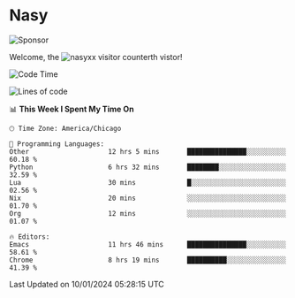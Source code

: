 # Nasy

<!--
<p align="center">
<img height="200" src="https://github-readme-stats.vercel.app/api?username=nasyxx&count_private=true&show_icons=true&theme=dracula&include_all_commits=true"/>
<img height="200" src="https://github-readme-stats.vercel.app/api/top-langs/?username=nasyxx&theme=dracula&hide=html,jupyter+notebook&count_private=true&show_icons=true"/>
</p>

  
----------------
-->

![Sponsor](https://img.shields.io/static/v1.svg?label=Sponsor&message=%E2%9D%A4&logo=GitHub&style=flat&color=pink)
 
Welcome, the ![nasyxx visitor counter](https://count.getloli.com/get/@nasyxx?theme=rule34)th vistor!
 
<!--START_SECTION:waka-->
![Code Time](http://img.shields.io/badge/Code%20Time-4%2C204%20hrs%205%20mins-blue)

![Lines of code](https://img.shields.io/badge/From%20Hello%20World%20I%27ve%20Written-6.3%20million%20lines%20of%20code-blue)

📊 **This Week I Spent My Time On** 

```text
🕑︎ Time Zone: America/Chicago

💬 Programming Languages: 
Other                    12 hrs 5 mins       ███████████████░░░░░░░░░░   60.18 % 
Python                   6 hrs 32 mins       ████████░░░░░░░░░░░░░░░░░   32.59 % 
Lua                      30 mins             █░░░░░░░░░░░░░░░░░░░░░░░░   02.56 % 
Nix                      20 mins             ░░░░░░░░░░░░░░░░░░░░░░░░░   01.70 % 
Org                      12 mins             ░░░░░░░░░░░░░░░░░░░░░░░░░   01.07 % 

🔥 Editors: 
Emacs                    11 hrs 46 mins      ███████████████░░░░░░░░░░   58.61 % 
Chrome                   8 hrs 19 mins       ██████████░░░░░░░░░░░░░░░   41.39 % 
```


 Last Updated on 10/01/2024 05:28:15 UTC
<!--END_SECTION:waka-->

<!-- ![visitors](https://visitor-badge.laobi.icu/badge?page_id=nasyxx.nasyxx) -->
